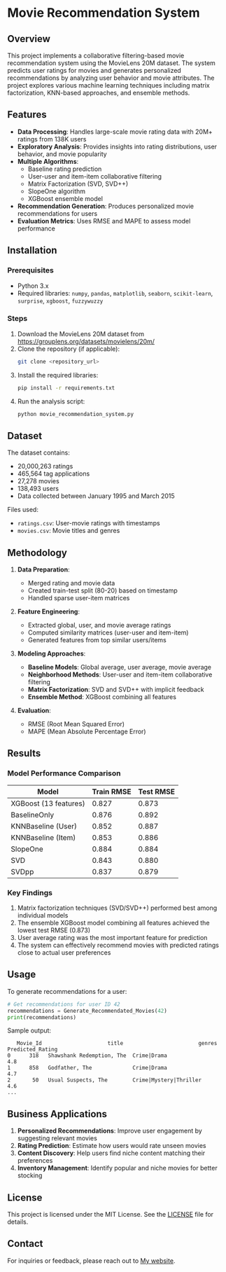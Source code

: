 # Movie Recommendation System

## Overview

This project implements a collaborative filtering-based movie recommendation system using the MovieLens 20M dataset. The system predicts user ratings for movies and generates personalized recommendations by analyzing user behavior and movie attributes. The project explores various machine learning techniques including matrix factorization, KNN-based approaches, and ensemble methods.

## Features

- **Data Processing**: Handles large-scale movie rating data with 20M+ ratings from 138K users
- **Exploratory Analysis**: Provides insights into rating distributions, user behavior, and movie popularity
- **Multiple Algorithms**:
  - Baseline rating prediction
  - User-user and item-item collaborative filtering
  - Matrix Factorization (SVD, SVD++)
  - SlopeOne algorithm
  - XGBoost ensemble model
- **Recommendation Generation**: Produces personalized movie recommendations for users
- **Evaluation Metrics**: Uses RMSE and MAPE to assess model performance

## Installation

### Prerequisites

- Python 3.x
- Required libraries: `numpy`, `pandas`, `matplotlib`, `seaborn`, `scikit-learn`, `surprise`, `xgboost`, `fuzzywuzzy`

### Steps

1. Download the MovieLens 20M dataset from https://grouplens.org/datasets/movielens/20m/
2. Clone the repository (if applicable):
   ```bash
   git clone <repository_url>
   ```
3. Install the required libraries:
   ```bash
   pip install -r requirements.txt
   ```
4. Run the analysis script:
   ```bash
   python movie_recommendation_system.py
   ```

## Dataset

The dataset contains:
- 20,000,263 ratings 
- 465,564 tag applications 
- 27,278 movies 
- 138,493 users 
- Data collected between January 1995 and March 2015

Files used:
- `ratings.csv`: User-movie ratings with timestamps
- `movies.csv`: Movie titles and genres

## Methodology

1. **Data Preparation**:
   - Merged rating and movie data
   - Created train-test split (80-20) based on timestamp
   - Handled sparse user-item matrices

2. **Feature Engineering**:
   - Extracted global, user, and movie average ratings
   - Computed similarity matrices (user-user and item-item)
   - Generated features from top similar users/items

3. **Modeling Approaches**:
   - **Baseline Models**: Global average, user average, movie average
   - **Neighborhood Methods**: User-user and item-item collaborative filtering
   - **Matrix Factorization**: SVD and SVD++ with implicit feedback
   - **Ensemble Method**: XGBoost combining all features

4. **Evaluation**:
   - RMSE (Root Mean Squared Error)
   - MAPE (Mean Absolute Percentage Error)

## Results

### Model Performance Comparison

| Model               | Train RMSE | Test RMSE |
|---------------------|------------|-----------|
| XGBoost (13 features)| 0.827      | 0.873     |
| BaselineOnly        | 0.876      | 0.892     |
| KNNBaseline (User)  | 0.852      | 0.887     |
| KNNBaseline (Item)  | 0.853      | 0.886     |
| SlopeOne            | 0.884      | 0.884     |
| SVD                 | 0.843      | 0.880     |
| SVDpp               | 0.837      | 0.879     |

### Key Findings

1. Matrix factorization techniques (SVD/SVD++) performed best among individual models
2. The ensemble XGBoost model combining all features achieved the lowest test RMSE (0.873)
3. User average rating was the most important feature for prediction
4. The system can effectively recommend movies with predicted ratings close to actual user preferences

## Usage

To generate recommendations for a user:

```python
# Get recommendations for user ID 42
recommendations = Generate_Recommendated_Movies(42)
print(recommendations)
```

Sample output:
```
   Movie_Id                     title                        genres  Predicted_Rating
0      318   Shawshank Redemption, The  Crime|Drama                    4.8
1      858   Godfather, The             Crime|Drama                    4.7
2       50   Usual Suspects, The        Crime|Mystery|Thriller         4.6
...
```

## Business Applications

1. **Personalized Recommendations**: Improve user engagement by suggesting relevant movies
2. **Rating Prediction**: Estimate how users would rate unseen movies
3. **Content Discovery**: Help users find niche content matching their preferences
4. **Inventory Management**: Identify popular and niche movies for better stocking

## License

This project is licensed under the MIT License. See the [LICENSE](LICENSE) file for details.

## Contact

For inquiries or feedback, please reach out to [My website](muthominicholus22.website).
